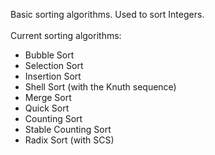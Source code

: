 Basic sorting algorithms. Used to sort Integers.
<br><br>
Current sorting algorithms:
- Bubble Sort
- Selection Sort
- Insertion Sort
- Shell Sort (with the Knuth sequence)
- Merge Sort
- Quick Sort
- Counting Sort
- Stable Counting Sort
- Radix Sort (with SCS)